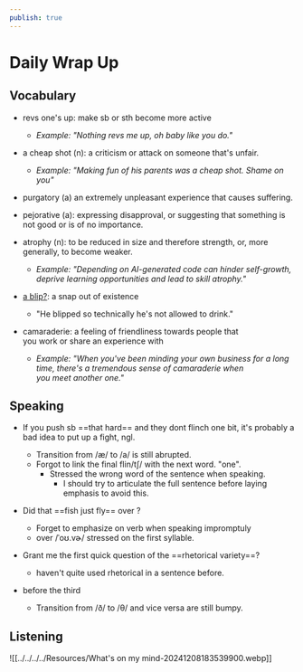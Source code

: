 ```yaml
---
publish: true
---
```

# Daily Wrap Up

## Vocabulary

- revs one's up: make sb or sth become more active
	- *Example: "Nothing revs me up, oh baby like you do."*  

- a cheap shot (n): a criticism or attack on someone that's unfair.
	- *Example: "Making fun of his parents was a cheap shot. Shame on you"*   

- purgatory (a) an extremely unpleasant experience that causes suffering.

- pejorative (a): expressing disapproval, or suggesting that something is not good or is of no importance.

- atrophy (n): to be reduced in size and therefore strength, or, more generally, to become weaker.
	- *Example: "Depending on AI-generated code can hinder self-growth, deprive learning opportunities and lead to skill atrophy."*  

- [a blip?](https://www.youtube.com/watch?v=ndhNxRU76s8): a snap out of existence
	 - "He blipped so technically he's not allowed to drink."

- camaraderie: a feeling of friendliness towards people that you work or share an experience with
	- *Example: "When you've been minding your own business for a long time, there's a tremendous sense of camaraderie when you meet another one."*
	
## Speaking

- If you push sb ==that hard== and they dont flinch one bit, it's probably a bad idea to put up a fight, ngl. [](https://www.youtube.com/shorts/WMq05wyn1Oc?si=8MAEBHr-IBquY3Wj)
	- Transition from /æ/ to /a/ is still abrupted.
	- Forgot to link the final flin/tʃ/ with the next word. "one".
		- Stressed the wrong word of the sentence when speaking.
			- I should try to articulate the full sentence before laying emphasis to avoid this.
	
- Did that ==fish just fly== over ? [](https://www.youtube.com/watch?v=Jb5S1Pyo7MY)
	- Forget to emphasize on verb when speaking impromptuly
	- over /ˈoʊ.vɚ/ stressed on the first syllable.
	
- Grant me the first quick question of the ==rhetorical variety==?
	- haven't quite used rhetorical in a sentence before.
	
- before the third
	- Transition from /ð/ to /θ/ and vice versa are still bumpy.



## Listening


![[../../../../Resources/What's on my mind-20241208183539900.webp]]
